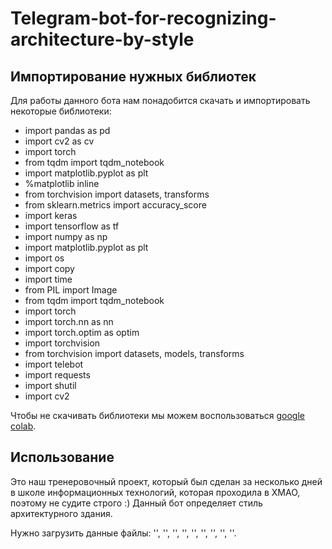 # Telegram-bot-for-recognizing-architecture-by-style

## Импортирование нужных библиотек

Для работы данного бота нам понадобится скачать и импортировать некоторые библиотеки:

- import pandas as pd
- import cv2 as cv
- import torch
- from tqdm import tqdm_notebook
- import matplotlib.pyplot as plt
- %matplotlib inline
- from torchvision import datasets, transforms
- from sklearn.metrics import accuracy_score
- import keras 
- import tensorflow as tf 
- import numpy as np
- import matplotlib.pyplot as plt
- import os
- import copy
- import time
- from PIL import Image
- from tqdm import tqdm_notebook
- import torch
- import torch.nn as nn
- import torch.optim as optim
- import torchvision
- from torchvision import datasets, models, transforms
- import telebot
- import requests
- import shutil
- import cv2

Чтобы не скачивать библиотеки мы можем воспользоваться [google colab](https://colab.research.google.com).

## Использование

Это наш тренеровочный проект, который был сделан за несколько дней в школе информационных технологий, которая проходила в ХМАО, поэтому не судите строго :)
Данный бот определяет стиль архитектурного здания.

Нужно загрузить данные файлы: '', '', '', '', '', '', '', '', ''.


